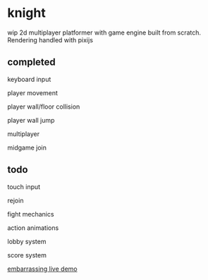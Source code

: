 # knight
wip 2d multiplayer platformer with game engine built from scratch. Rendering handled with pixijs

## completed
keyboard input

player movement

player wall/floor collision

player wall jump

multiplayer

midgame join


## todo
touch input

rejoin

fight mechanics

action animations

lobby system

score system

[embarrassing live demo](http://107.175.255.133:4000/)
